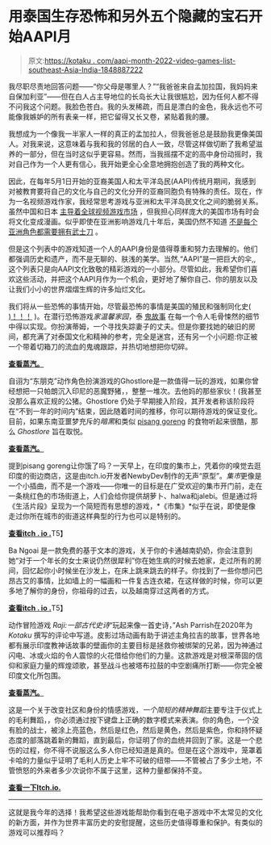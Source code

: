 # 用泰国生存恐怖和另外五个隐藏的宝石开始AAPI月

> 原文:[https://kotaku . com/aapi-month-2022-video-games-list-southeast-Asia-India-1848887222](https://kotaku.com/aapi-month-2022-video-games-list-southeast-asia-india-1848887222)

我尽职尽责地回答问题——“你父母是哪里人？”“我爸爸来自孟加拉国，我妈妈来自保加利亚”——但在白人占主导地位的长岛长大让我很尴尬，因为任何人都不得不问我这个问题。我脸色苍白。我的头发稀疏，而且是漂白的金色，我永远也不可能像我嫉妒的所有表亲一样，把它留得又长又卷，紧贴着我的腰。

我想成为一个像我一半家人一样的真正的孟加拉人，但我爸爸总是鼓励我更像美国人。对我来说，这意味着与我和我的邻居的白人一致，尽管这样做切断了我希望滋养的一部分，但在当时这似乎更容易。然而，当我摇摆不定的高中身份动摇时，我对自己作为一个人更有信心，我开始更全心全意地拥抱创造了我的两种文化。

因此，在每年5月1日开始的亚裔美国人和太平洋岛民(AAPI)传统月期间，我感到对被教育要将自己的文化与自己的文化分开的亚裔同胞负有特殊的责任。现在，作为一名视频游戏作家，我经常思考游戏与亚洲和太平洋岛民文化之间的脆弱关系。虽然中国和日本 [主导着全球视频游戏市场](https://www.statista.com/statistics/308454/gaming-revenue-countries/) ，但我担心同样庞大的美国市场有时会将文化变成漫画。似乎即使在亚洲影响游戏几十年后，美国仍然不知道 [不是每个亚洲角色都需要拥有武士刀](https://kotaku.com/bringing-a-katana-to-a-gunfight-1845257825) 。

但是这个列表中的游戏知道一个人的AAPI身份是值得尊重和努力去理解的。他们都强调历史和遗产，而不是无聊的、肤浅的美学。当然,“AAPI”是一把巨大的伞,,这个列表只是向AAPI文化致敬的精彩游戏的一小部分。尽管如此，我希望你们喜欢这些活动，并把这个AAPI月作为一个机会，更好地了解你自己、你的朋友以及让我们小小的世界熠熠生辉的许多灿烂文化。

我们将从一些恐怖的事情开始，尽管最恐怖的事情是美国的殖民和强制同化史( [)！！！](https://guides.library.manoa.hawaii.edu/c.php?g=105536&p=687513) )。在潜行恐怖游戏*家温馨家园*，泰 [鬼故事](https://www.thailandfoundation.or.th/culture_heritage/mae-nak-phra-khanong-thailands-most-famous-ghost-love-story/) 在每一个令人毛骨悚然的细节中得以实现。你扮演蒂姆，一个寻找失踪妻子的丈夫。但是你要找她的破旧的房间，都充满了对泰国文化和精神的参考，完全是迷宫，还有另一个小问题:你正被一个带着切箱刀的流血的鬼魂跟踪，并热切地想把你切碎。

[**查看蒸汽。**](https://store.steampowered.com/app/617160/Home_Sweet_Home/)

自诩为“东朋克”动作角色扮演游戏的Ghostlore是一款值得一玩的游戏，如果你曾经想把一只帕朗沉入印尼的恶魔野猪，，整整一堆次。去他妈的那些家伙！(我甚至没那么喜欢正规的公猪。Ghostlore 仍处于早期接入阶段，其开发者称该阶段将在“不到一年的时间内”结束，因此随着时间的推移，你可以期待游戏的保证变化。目前，如果东南亚噩梦充斥的*暗黑*和类似 [pisang goreng](https://en.wikipedia.org/wiki/Banana_fritter) 的食物听起来很酷，那么 *Ghostlore* 旨在取悦。

[**查看蒸汽。**](https://store.steampowered.com/app/1783280/Ghostlore/)

提到pisang goreng让你饿了吗？一天早上，在印度的集市上，凭着你的嗅觉去逛印度的街边商店，这是由itch.io开发者NewbyDev制作的无声“原型”。*集市*更像是一个小插曲，而不是一个游戏——你唯一的目标是在广受欢迎的集市开门前，走在一条桃红色的市场街道上，人们会给你提供胡萝卜、halwa和jalebi。但是通过将《生活片段》呈现为一个简短而有思想的游戏，*《市集》*似乎在说，即使是像走过你所在城市的街道这样典型的行为也可以是特别的。

[**查看itch . io .**](https://newbydev.itch.io/the-bazaar/devlog/274945/a-game-about-the-streets-of-india)T5】

Ba Ngoai 是一款免费的基于文本的游戏，关于你的卡通越南奶奶，你会注意到她“对于一个年长的女士来说仍然很犀利”你在她生病的时候去她家，走过所有的房间，回忆起你小时候坐在沙发上，在床上跳来跳去的样子。你找到了一些你想问巴昂古艾的事情，比如墙上的一幅画和一件复古连衣裙，在这样做的时候，你可以更多地了解你的身份，你祖母的过去，以及越南穿过这两者的方式。

[**查看itch . io .**](https://banh-mi.itch.io/ba-ngoai)T5】

动作冒险游戏 *Raji:一部古代史诗*“玩起来像一首史诗，”Ash Parrish在2020年为 *Kotaku* 撰写的评论中写道。皮影过场动画有助于讲述主角拉吉的故事，世界各地都有展示印度教神话故事的壁画你的主要目标是拯救你被绑架的兄弟，因为神通过闪电、冰或火焰的令人震惊的火花借给你他们的力量。这款游戏是对根深蒂固的信仰和家庭力量的辉煌颂歌，甚至战斗也被塔布拉鼓的中空剧痛所打断——你完全被印度文化所包围。 

[**查看蒸汽。**](https://store.steampowered.com/app/730390/Raji_An_Ancient_Epic/)

这是一个关于改变社区和身份的情感游戏，*一个简短的精神舞蹈*主要专注于仪式上的毛利舞蹈，，你必须通过按下键盘上正确的数字模式来表演。你的角色，一个没有脸的战士，被涂上亮蓝色，然后是红色，然后是黄色，然后是紫色，你和持怀疑态度的部落跳着新的舞蹈，直到最后，你证明了你的血统并回到了家。这是一个悲伤的过程，你不得不说服这么多人你已经知道是真的。但是在这个游戏中，笼罩着卡哈的力量似乎证明了毛利人历史上牢不可破的纽带——不管被占了多少土地，不管愤怒的外来者多少次说你不属于这里，这种力量都保持不变。

[**查看一下Itch.io.**](https://ggoimperia99.itch.io/a-short-short-spiritual-dance)

* * *

这就是我今年的选择！我希望这些游戏能帮助你看到在电子游戏中不太常见的文化的新方面，并作为世界丰富历史的安慰提醒，这些历史值得尊重和保护。有类似的游戏可以推荐吗？